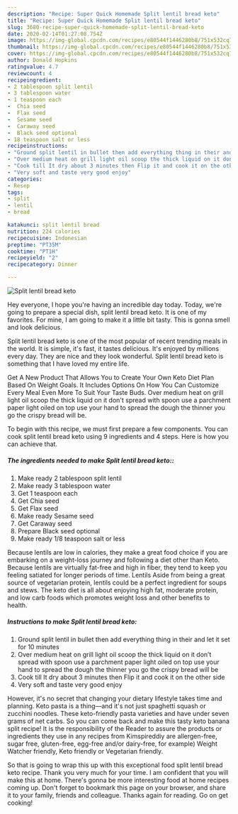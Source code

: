 ```yaml
---
description: "Recipe: Super Quick Homemade Split lentil bread keto"
title: "Recipe: Super Quick Homemade Split lentil bread keto"
slug: 3680-recipe-super-quick-homemade-split-lentil-bread-keto
date: 2020-02-14T01:27:08.754Z
image: https://img-global.cpcdn.com/recipes/e80544f1446280b8/751x532cq70/split-lentil-bread-keto-recipe-main-photo.jpg
thumbnail: https://img-global.cpcdn.com/recipes/e80544f1446280b8/751x532cq70/split-lentil-bread-keto-recipe-main-photo.jpg
cover: https://img-global.cpcdn.com/recipes/e80544f1446280b8/751x532cq70/split-lentil-bread-keto-recipe-main-photo.jpg
author: Donald Hopkins
ratingvalue: 4.7
reviewcount: 4
recipeingredient:
- 2 tablespoon split lentil
- 3 tablespoon water
- 1 teaspoon each
-  Chia seed
-  Flax seed
-  Sesame seed
-  Caraway seed
-  Black seed optional
- 18 teaspoon salt or less
recipeinstructions:
- "Ground split lentil in bullet then add everything thing in their and let it set for 10 minutes"
- "Over medium heat on grill light oil scoop the thick liquid on it don’t spread with spoon use a parchment paper light oiled on top use your hand to spread the dough the thinner you go the crispy bread will be"
- "Cook till It dry about 3 minutes then Flip it and cook it on the other side"
- "Very soft and taste very good enjoy"
categories:
- Resep
tags:
- split
- lentil
- bread

katakunci: split lentil bread
nutrition: 224 calories
recipecuisine: Indonesian
preptime: "PT35M"
cooktime: "PT1H"
recipeyield: "2"
recipecategory: Dinner

---
```



![Split lentil bread keto](https://img-global.cpcdn.com/recipes/e80544f1446280b8/751x532cq70/split-lentil-bread-keto-recipe-main-photo.jpg)

Hey everyone, I hope you're having an incredible day today. Today, we're going to prepare a special dish, split lentil bread keto. It is one of my favorites. For mine, I am going to make it a little bit tasty. This is gonna smell and look delicious.

Split lentil bread keto is one of the most popular of recent trending meals in the world. It is simple, it's fast, it tastes delicious. It's enjoyed by millions every day. They are nice and they look wonderful. Split lentil bread keto is something that I have loved my entire life.

Get A New Product That Allows You to Create Your Own Keto Diet Plan Based On Weight Goals. It Includes Options On How You Can Customize Every Meal Even More To Suit Your Taste Buds. Over medium heat on grill light oil scoop the thick liquid on it don&#39;t spread with spoon use a parchment paper light oiled on top use your hand to spread the dough the thinner you go the crispy bread will be.


To begin with this recipe, we must first prepare a few components. You can cook split lentil bread keto using 9 ingredients and 4 steps. Here is how you can achieve that.

##### The ingredients needed to make Split lentil bread keto::

1. Make ready 2 tablespoon split lentil
1. Make ready 3 tablespoon water
1. Get 1 teaspoon each
1. Get  Chia seed
1. Get  Flax seed
1. Make ready  Sesame seed
1. Get  Caraway seed
1. Prepare  Black seed optional
1. Make ready 1/8 teaspoon salt or less


Because lentils are low in calories, they make a great food choice if you are embarking on a weight-loss journey and following a diet other than Keto. Because lentils are virtually fat-free and high in fiber, they tend to keep you feeling satiated for longer periods of time. Lentils Aside from being a great source of vegetarian protein, lentils could be a perfect ingredient for soups and stews. The keto diet is all about enjoying high fat, moderate protein, and low carb foods which promotes weight loss and other benefits to health. 

##### Instructions to make Split lentil bread keto:

1. Ground split lentil in bullet then add everything thing in their and let it set for 10 minutes
1. Over medium heat on grill light oil scoop the thick liquid on it don’t spread with spoon use a parchment paper light oiled on top use your hand to spread the dough the thinner you go the crispy bread will be
1. Cook till It dry about 3 minutes then Flip it and cook it on the other side
1. Very soft and taste very good enjoy


However, it&#39;s no secret that changing your dietary lifestyle takes time and planning. Keto pasta is a thing—and it&#39;s not just spaghetti squash or zucchini noodles. These keto-friendly pasta varieties and have under seven grams of net carbs. So you can come back and make this tasty keto banana split recipe! It is the responsibility of the Reader to assure the products or ingredients they use in any recipes from Kimspireddiy are allergen-free, sugar free, gluten-free, egg-free and/or dairy-free, for example) Weight Watcher friendly, Keto friendly or Vegetarian friendly. 

So that is going to wrap this up with this exceptional food split lentil bread keto recipe. Thank you very much for your time. I am confident that you will make this at home. There's gonna be more interesting food at home recipes coming up. Don't forget to bookmark this page on your browser, and share it to your family, friends and colleague. Thanks again for reading. Go on get cooking!
